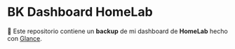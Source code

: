 # BK Dashboard HomeLab

📁 Este repositorio contiene un **backup** de mi dashboard de **HomeLab** hecho con [Glance](https://github.com/glanceapp/glance).